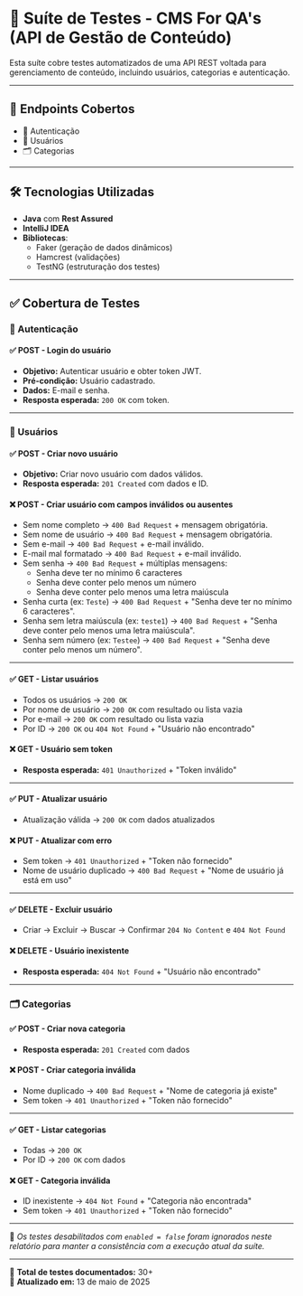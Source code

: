 # 🧪 Suíte de Testes - CMS For QA's (API de Gestão de Conteúdo)

Esta suíte cobre testes automatizados de uma API REST voltada para gerenciamento de conteúdo, incluindo usuários, categorias e autenticação.

---

## 📌 Endpoints Cobertos

- 🔐 Autenticação
- 👤 Usuários
- 🗂️ Categorias

---

## 🛠️ Tecnologias Utilizadas

- **Java** com **Rest Assured**
- **IntelliJ IDEA**
- **Bibliotecas**:
  - Faker (geração de dados dinâmicos)
  - Hamcrest (validações)
  - TestNG (estruturação dos testes)

---

## ✅ Cobertura de Testes

### 🔐 Autenticação

#### ✅ POST - Login do usuário
- **Objetivo:** Autenticar usuário e obter token JWT.
- **Pré-condição:** Usuário cadastrado.
- **Dados:** E-mail e senha.
- **Resposta esperada:** `200 OK` com token.

---

### 👤 Usuários

#### ✅ POST - Criar novo usuário
- **Objetivo:** Criar novo usuário com dados válidos.
- **Resposta esperada:** `201 Created` com dados e ID.

#### ❌ POST - Criar usuário com campos inválidos ou ausentes
- Sem nome completo → `400 Bad Request` + mensagem obrigatória.
- Sem nome de usuário → `400 Bad Request` + mensagem obrigatória.
- Sem e-mail → `400 Bad Request` + e-mail inválido.
- E-mail mal formatado → `400 Bad Request` + e-mail inválido.
- Sem senha → `400 Bad Request` + múltiplas mensagens:
  - Senha deve ter no mínimo 6 caracteres  
  - Senha deve conter pelo menos um número  
  - Senha deve conter pelo menos uma letra maiúscula  
- Senha curta (ex: `Teste`) → `400 Bad Request` + "Senha deve ter no mínimo 6 caracteres".
- Senha sem letra maiúscula (ex: `teste1`) → `400 Bad Request` + "Senha deve conter pelo menos uma letra maiúscula".
- Senha sem número (ex: `Testee`) → `400 Bad Request` + "Senha deve conter pelo menos um número".

---

#### ✅ GET - Listar usuários
- Todos os usuários → `200 OK`
- Por nome de usuário → `200 OK` com resultado ou lista vazia
- Por e-mail → `200 OK` com resultado ou lista vazia
- Por ID → `200 OK` ou `404 Not Found` + "Usuário não encontrado"

#### ❌ GET - Usuário sem token
- **Resposta esperada:** `401 Unauthorized` + "Token inválido"

---

#### ✅ PUT - Atualizar usuário
- Atualização válida → `200 OK` com dados atualizados

#### ❌ PUT - Atualizar com erro
- Sem token → `401 Unauthorized` + "Token não fornecido"
- Nome de usuário duplicado → `400 Bad Request` + "Nome de usuário já está em uso"

---

#### ✅ DELETE - Excluir usuário
- Criar → Excluir → Buscar → Confirmar `204 No Content` e `404 Not Found`

#### ❌ DELETE - Usuário inexistente
- **Resposta esperada:** `404 Not Found` + "Usuário não encontrado"

---

### 🗂️ Categorias

#### ✅ POST - Criar nova categoria
- **Resposta esperada:** `201 Created` com dados

#### ❌ POST - Criar categoria inválida
- Nome duplicado → `400 Bad Request` + "Nome de categoria já existe"
- Sem token → `401 Unauthorized` + "Token não fornecido"

---

#### ✅ GET - Listar categorias
- Todas → `200 OK`
- Por ID → `200 OK` com dados

#### ❌ GET - Categoria inválida
- ID inexistente → `404 Not Found` + "Categoria não encontrada"
- Sem token → `401 Unauthorized` + "Token não fornecido"

---

📌 _Os testes desabilitados com `enabled = false` foram ignorados neste relatório para manter a consistência com a execução atual da suíte._

---

🎯 **Total de testes documentados:** 30+  
📅 **Atualizado em:** 13 de maio de 2025
